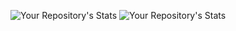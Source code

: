 ![Your Repository's Stats](https://github-readme-stats.vercel.app/api?username=rajtilakjee&show_icons=true)     ![Your Repository's Stats](https://github-readme-stats.vercel.app/api/top-langs/?username=rajtilakjee)
